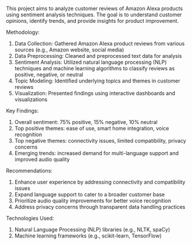 This project aims to analyze customer reviews of Amazon Alexa products using sentiment analysis techniques. The goal is to understand customer opinions, identify trends, and provide insights for product improvement.

Methodology:

1. Data Collection: Gathered Amazon Alexa product reviews from various sources (e.g., Amazon website, social media)
2. Data Preprocessing: Cleaned and preprocessed text data for analysis
3. Sentiment Analysis: Utilized natural language processing (NLP) techniques and machine learning algorithms to classify reviews as positive, negative, or neutral
4. Topic Modeling: Identified underlying topics and themes in customer reviews
5. Visualization: Presented findings using interactive dashboards and visualizations

Key Findings:

1. Overall sentiment: 75% positive, 15% negative, 10% neutral
2. Top positive themes: ease of use, smart home integration, voice recognition
3. Top negative themes: connectivity issues, limited compatibility, privacy concerns
4. Emerging trends: increased demand for multi-language support and improved audio quality

Recommendations:

1. Enhance user experience by addressing connectivity and compatibility issues
2. Expand language support to cater to a broader customer base
3. Prioritize audio quality improvements for better voice recognition
4. Address privacy concerns through transparent data handling practices

Technologies Used:

1. Natural Language Processing (NLP) libraries (e.g., NLTK, spaCy)
2. Machine learning frameworks (e.g., scikit-learn, TensorFlow)

